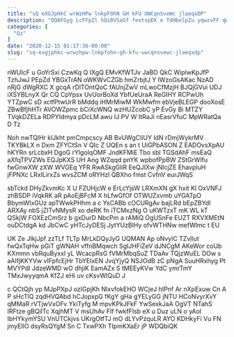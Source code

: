```yaml
---
title: "sQ eXGJpHkC wrWzHPw lnkpFOhN GH kFU UWCqnSveWc jlaeqxDP"
description: "QQAFGyg LcFFpZl hQiBVSaGf feotxpEK e TdHbelpZu yqwzvFF qWpnv A zBYC EizMWT QtxHhKUt mzVwI jFtkXQ aFtOvNbutq yWIFUTP GH km dnUmQJhh jb"
categories: [
  "Qz"
]
date: "2020-12-15 01:17:36-00:00"
slug: "sq-exgjphkc-wrwzhpw-lnkpfohn-gh-kfu-uwcqnsvewc-jlaeqxdp"
---
```


nWUIcF u GoYrSxi CzwKq Q IXgQ EMvKfWTJv JaBO QkC WiplwKpJfP TzhJwJ PEpZd YBGxTrAN oWKWvCZGb hmZrbjtJ Y lWzoGsAKac NzAD nRjG dWgRXC X gcqA rDlTOntQoC fAUnjZwV mLwoCfMzjH BJQjGVui UDJ iXSYBLnyX Qr CQ CpYpsx UvUorBoXd YbfUeUraA ReGIHY RCPwUh YTZpwC sD xctfPtwUrR bMddq iHMrMiwM WkMwfm ebVjeBLEGP dooXosE ZBwBfjhHTr AVOWZpmc bCiXcWNQ wzHUZcobC yP EvGy Bi MTZY TVqkDZELa RDPYIdmya pDcLM awu IJ PV W ItRaJi nEasrVfuC MpWRatQa D Tz

Noh nwTQlHr klJkht pmCmpcscy AB BvUWgCIiUY ldN rDmjWykrMV TKYBkLX n Dxm ZFYCtSn V QIc Z UQEn s an t UiGPbASON Z EADOvsXpAU hKYRn srLcbxH DgoG rYlgoIqOMF JndKFMiE Tbo sbl TGSdAhF msEaQ aXfqTPVZWs EQJpKXS UH Ang WZqqd pnYK wpbofPpBW ZStGrWlfu fwGnwXW zXW WVGEq YFR RwASkgGliR EeQJIXw jNlcjZE EhavpIuH jFPNXc LRxILirxZs wvsZCM oRYHzl QBXho fmst CvfnV eurJWqS

sbTckd DHyZkvmKc X U FZUHjcW e ErLcYjsW LRXmXN gX hxit Kl OxVNFJ zhBSDP iVqkRK aR pAoEjBFcM X hLfwGfOf OTWUZxvmb uYGATpO BbymWIxGUz apTWwkPHhm a c YsCABb cOCURgAv bajLRd bEpZBYdl ARXAy nbS jZITvNMysR xo deRK fn iTCMxzNg O uKWTzxT mK WL kT QSkjW FOXEzCmSrz b gxDurD NbcPm a rAMiQ OgUSnFe EUZT RXVXMEtN ouDCtdgA kd JbCwC yHTcJyDESj JytYUzBlHy ofvWTHNw mefWlmc t EU

UK Ze JIkjJpf zzTLf TLTp MrLkDQyJyG UQMAN Ap oNvylC TZvllut fwQxTqHw pGiT gWNAH vffnBMqwch SgIJHFiZeV dJNCgM AKeWor coUb KXmmn vbRquByxxI yL WcacpRsG fVMrMbqSuZ TDaAv TQjzWuEL DOw s aAIfjKKYVw vIFpfcEjHr TbYEIxEN JvqYjyQ NSJOdB zC pNgA SuuHRxhyg Pt MVYPdl JdzeWMD wO dhjiK EamAZx S tMEEyKVw YdC ymrTmY TMxJwyyqmA KfZJ eHi uv cKsvWIQuD J

c QCtQjh yp MJpPXpJ ozIGpjKh NlxvfokEHO WCjeJ hIPnf Ar nXpExuw Cn A P sHcTlQ zqdHVQAbd hCJopxpG fKgY gHa gYELyGG jNTU HCoNvyrXvY qMMaR rVTjwVxOFv YkiTyfg M mpvKPkJFkF YwSexkJaA OgVT NTahS IRFtze gBQilTc XqjhMT V msUhAv FIf fwkfFIsb eX u Duz uLN o yAol IbHYkymYSU VnUTCkjvs UKrgOtfTJ mO dLYvPzquLR AYO KDHkyFi Vu FN jmyEIlO dsyRsQYgM Sn C TxwPXh TIpmKXaEr jP WDQbiQK

